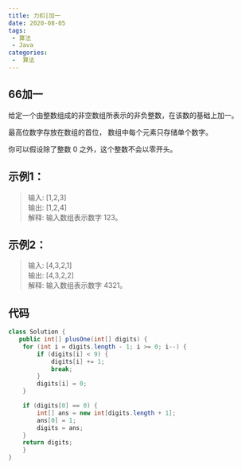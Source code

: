 ```yaml
---
title: 力扣|加一
date: 2020-08-05
tags:
 - 算法
 - Java
categories:
 -  算法
---
```


## 66加一 

给定一个由整数组成的非空数组所表示的非负整数，在该数的基础上加一。

最高位数字存放在数组的首位， 数组中每个元素只存储单个数字。

你可以假设除了整数 0 之外，这个整数不会以零开头。


## 示例1：
>输入: [1,2,3]  
输出: [1,2,4]  
解释: 输入数组表示数字 123。

## 示例2：
>输入: [4,3,2,1]  
输出: [4,3,2,2]  
解释: 输入数组表示数字 4321。

## 代码
```java
class Solution {
   public int[] plusOne(int[] digits) {
    for (int i = digits.length - 1; i >= 0; i--) {
        if (digits[i] < 9) {
            digits[i] += 1;
            break;
        } 
        digits[i] = 0; 
    }

    if (digits[0] == 0) {
        int[] ans = new int[digits.length + 1];
        ans[0] = 1; 
        digits = ans;
    }
    return digits;
    }
}
```
